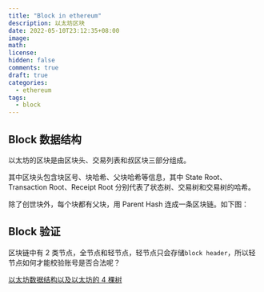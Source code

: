 ```yaml
---
title: "Block in ethereum"
description: 以太坊区块
date: 2022-05-10T23:12:35+08:00
image:
math:
license:
hidden: false
comments: true
draft: true
categories:
  - ethereum
tags:
  - block
---
```


## Block 数据结构

以太坊的区块是由区块头、交易列表和叔区块三部分组成。

其中区块头包含块区号、块哈希、父块哈希等信息，其中 State Root、Transaction Root、Receipt Root 分别代表了状态树、交易树和交易树的哈希。

除了创世块外，每个块都有父块，用 Parent Hash 连成一条区块链。如下图：

## Block 验证

区块链中有 2 类节点，全节点和轻节点，轻节点只会存储`block header`，所以轻节点如何才能校验账号是否合法呢？

[以太坊数据结构以及以太坊的 4 棵树](https://learnblockchain.cn/2020/01/27/7c1fcd777d7b)
